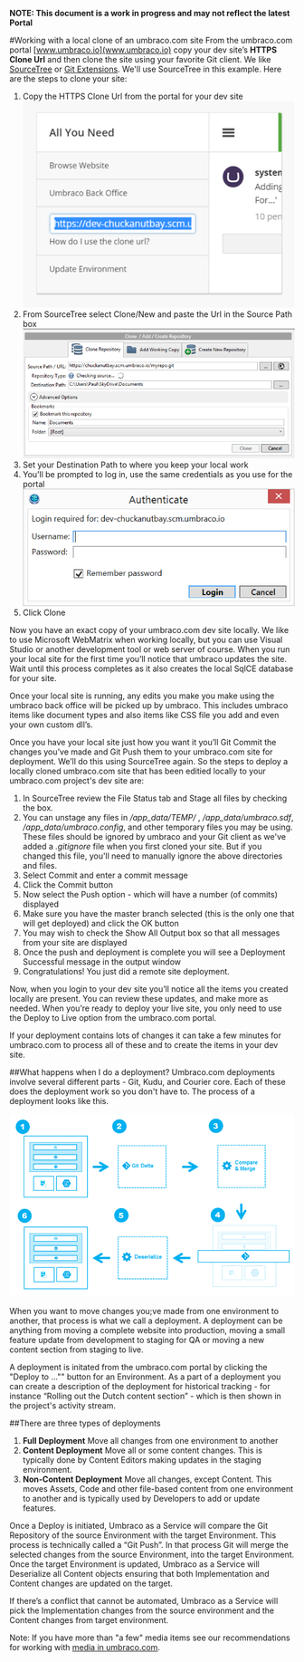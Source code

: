 **NOTE:  This document is a work in progress and may not reflect the latest Portal**

#Working with a local clone of an umbraco.com site
From the umbraco.com portal [www.umbraco.io](www.umbraco.io) copy your dev site’s **HTTPS Clone Url** and then clone the site using your favorite Git client.  We like [SourceTree](http://www.sourcetreeapp.com/) or [Git Extensions](http://code.google.com/p/gitextensions/).  We'll use SourceTree in this example.  Here are the steps to clone your site:

1. Copy the HTTPS Clone Url from the portal for your dev site
![clone dialog](images/cloneurl.png)
2. From SourceTree select Clone/New and paste the Url in the Source Path box
![clone dialog](images/sourcetreeclone.png)
3. Set your Destination Path to where you keep your local work
4. You’ll be prompted to log in, use the same credentials as you use for the portal
![clone dialog](images/sourcetreeauth.png)
5. Click Clone

Now you have an exact copy of your umbraco.com dev site locally.  We like to use Microsoft WebMatrix when working locally, but you can use Visual Studio or another development tool or web server of course.  When you run your local site for the first time you’ll notice that umbraco updates the site.  Wait until this process completes as it also creates the local SqlCE database for your site.

Once your local site is running, any edits you make you make using the umbraco back office will be picked up by umbraco.  This includes umbraco items like document types and also items like CSS file you add and even your own custom dll’s.

Once you have your local site just how you want it you’ll Git Commit the changes you’ve made and Git Push them to your umbraco.com site for deployment.  We’ll do this using SourceTree again.  So the steps to deploy a locally cloned umbraco.com site that has been editied locally to your umbraco.com project's dev site are:

1. In SourceTree review the File Status tab and Stage all files by checking the box.  
2. You can unstage any files in _/app_data/TEMP/_ , _/app_data/umbraco.sdf_, _/app_data/umbraco.config_, and other temporary files you may be using.  These files should be ignored by umbraco and your Git client as we've added a _.gitignore_ file when you first cloned your site.  But if you changed this file, you'll need to manually ignore the above directories and files.
3. Select Commit and enter a commit message
4. Click the Commit button
5. Now select the Push option - which will have a number (of commits) displayed
6. Make sure you have the master branch selected (this is the only one that will get deployed) and click the OK button
7. You may wish to check the Show All Output box so that all messages from your site are displayed
8. Once the push and deployment is complete you will see a Deployment Successful message in the output window
9. Congratulations!  You just did a remote site deployment.

Now, when you login to your dev site you’ll notice all the items you created locally are present.  You can review these updates, and make more as needed.  When you’re ready to deploy your live site, you only need to use the Deploy to Live option from the umbraco.com portal.

If your deployment contains lots of changes it can take a few minutes for umbraco.com to process all of these and to create the items in your dev site.

##What happens when I do a deployment?
Umbraco.com deployments involve several different parts - Git, Kudu, and Courier core.  Each of these does the deployment work so you don't have to.  The process of a deployment looks like this.

![deploy process](images/deployprocess.png)

When you want to move changes you;ve made from one environment to another, that process is what we call a deployment. A deployment can be anything from moving a complete website into production, moving a small feature update from development to staging for QA or moving a new content section from staging to live.

A deployment is initated from the umbraco.com portal by clicking the "Deploy to ..."" button for an Environment. As a part of a deployment you can create a description of the deployment for historical tracking - for instance “Rolling out the Dutch content section” - which is then shown in the project's  activity stream.

##There are three types of deployments
1. **Full Deployment** Move all changes from one environment to another
2. **Content Deployment** Move all or some content changes. This is typically done by Content Editors making updates in the staging environment.
3. **Non-Content Deployment** Move all changes, except Content. This moves Assets, Code and other file-based content from one environment to another and is typically used by Developers to add or update features.

Once a Deploy is initiated, Umbraco as a Service will compare the Git Repository of the source Environment with the target Environment. This process is technically called a “Git Push”. In that process Git will merge the selected changes from the source Environment, into the target Environment. Once the target Environment is updated, Umbraco as a Service will Deserialize all Content objects ensuring that both Implementation and Content changes are updated on the target.

If there’s a conflict that cannot be automated, Umbraco as a Service will pick the Implementation changes from the source environment and the Content changes from target environment.

Note:  If you have more than "a few" media items see our recommendations for working with [media in umbraco.com](/setup/media.md).  